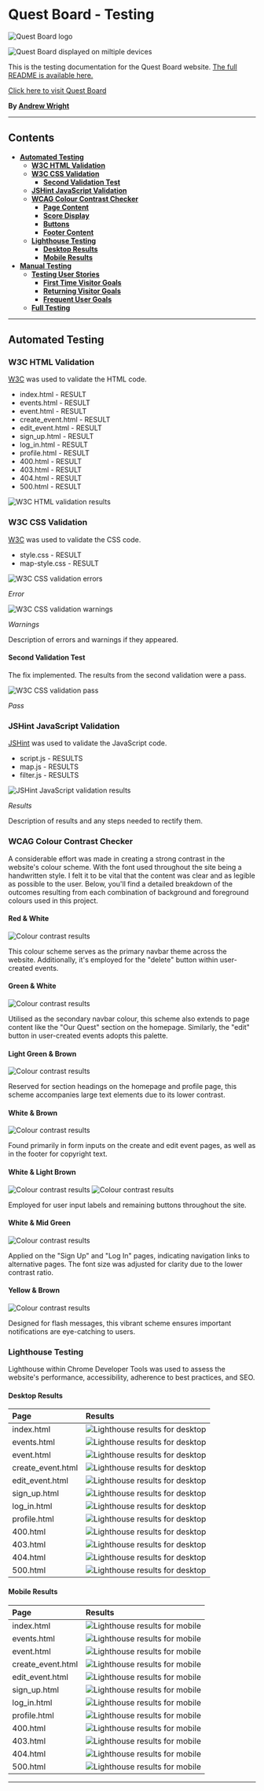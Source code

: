# **Quest Board - Testing** <!-- omit in toc -->

![Quest Board logo](quest_board/static/images/logo-alt.png)

![Quest Board displayed on miltiple devices]()

This is the testing documentation for the Quest Board website. [The full README is available here.](README.md)

[Click here to visit Quest Board]()

**By [Andrew Wright](https://github.com/AndyWright360)**

---

## **Contents** <!-- omit in toc -->

- [**Automated Testing**](#automated-testing)
  - [**W3C HTML Validation**](#w3c-html-validation)
  - [**W3C CSS Validation**](#w3c-css-validation)
    - [**Second Validation Test**](#second-validation-test)
  - [**JSHint JavaScript Validation**](#jshint-javascript-validation)
  - [**WCAG Colour Contrast Checker**](#wcag-colour-contrast-checker)
    - [**Page Content**](#page-content)
    - [**Score Display**](#score-display)
    - [**Buttons**](#buttons)
    - [**Footer Content**](#footer-content)
  - [**Lighthouse Testing**](#lighthouse-testing)
    - [**Desktop Results**](#desktop-results)
    - [**Mobile Results**](#mobile-results)
- [**Manual Testing**](#manual-testing)
  - [**Testing User Stories**](#testing-user-stories)
    - [**First Time Visitor Goals**](#first-time-visitor-goals)
    - [**Returning Visitor Goals**](#returning-visitor-goals)
    - [**Frequent User Goals**](#frequent-user-goals)
  - [**Full Testing**](#full-testing)

---

## **Automated Testing**

### **W3C HTML Validation**

[W3C](https://validator.w3.org/) was used to validate the HTML code.

- index.html - RESULT
- events.html - RESULT
- event.html - RESULT
- create_event.html - RESULT
- edit_event.html - RESULT
- sign_up.html - RESULT
- log_in.html - RESULT
- profile.html - RESULT
- 400.html - RESULT
- 403.html - RESULT
- 404.html - RESULT
- 500.html - RESULT

![W3C HTML validation results](documentation/testing/html-validation.jpg)

### **W3C CSS Validation**

[W3C](https://jigsaw.w3.org/css-validator/) was used to validate the CSS code.

- style.css - RESULT
- map-style.css - RESULT

![W3C CSS validation errors]()

*Error*

![W3C CSS validation warnings]()

*Warnings*

Description of errors and warnings if they appeared.

#### **Second Validation Test**

The fix implemented. The results from the second validation were a pass.

![W3C CSS validation pass]()

*Pass*

### **JSHint JavaScript Validation**

[JSHint](https://jshint.com/) was used to validate the JavaScript code.

- script.js - RESULTS
- map.js - RESULTS
- filter.js - RESULTS

![JSHint JavaScript validation results]()

*Results*

Description of results and any steps needed to rectify them.

### **WCAG Colour Contrast Checker**

A considerable effort was made in creating a strong contrast in the website's colour scheme. With the font used throughout the site being a handwritten style. I felt it to be vital that the content was clear and as legible as possible to the user. Below, you'll find a detailed breakdown of the outcomes resulting from each combination of background and foreground colours used in this project.

#### **Red & White**

![Colour contrast results](documentation/testing/red-white.jpg)

This colour scheme serves as the primary navbar theme across the website. Additionally, it's employed for the "delete" button within user-created events.

#### **Green & White**

![Colour contrast results](documentation/testing/green-white.jpg)

Utilised as the secondary navbar colour, this scheme also extends to page content like the "Our Quest" section on the homepage. Similarly, the "edit" button in user-created events adopts this palette.

#### **Light Green & Brown**

![Colour contrast results](documentation/testing/lightgreen-brown.jpg)

Reserved for section headings on the homepage and profile page, this scheme accompanies large text elements due to its lower contrast.

#### **White & Brown**

![Colour contrast results](documentation/testing/white-brown.jpg)

Found primarily in form inputs on the create and edit event pages, as well as in the footer for copyright text.

#### **White & Light Brown**

![Colour contrast results](documentation/testing/white-lightbrown.jpg)
![Colour contrast results](documentation/testing/lightbrown-white.jpg)

Employed for user input labels and remaining buttons throughout the site.

#### **White & Mid Green**

![Colour contrast results](documentation/testing/white-midgreen.jpg)

Applied on the "Sign Up" and "Log In" pages, indicating navigation links to alternative pages. The font size was adjusted for clarity due to the lower contrast ratio.

#### **Yellow & Brown**

![Colour contrast results](documentation/testing/yellow-brown.jpg)

Designed for flash messages, this vibrant scheme ensures important notifications are eye-catching to users.

### **Lighthouse Testing**

Lighthouse within Chrome Developer Tools was used to assess the website's performance, accessibility, adherence to best practices, and SEO.

#### **Desktop Results**

| Page | Results |
| :--- | :--- |
| index.html | ![Lighthouse results for desktop]() |
| events.html | ![Lighthouse results for desktop]() |
| event.html | ![Lighthouse results for desktop]() |
| create_event.html | ![Lighthouse results for desktop]() |
| edit_event.html | ![Lighthouse results for desktop]() |
| sign_up.html | ![Lighthouse results for desktop]() |
| log_in.html | ![Lighthouse results for desktop]() |
| profile.html | ![Lighthouse results for desktop]() |
| 400.html | ![Lighthouse results for desktop]() |
| 403.html | ![Lighthouse results for desktop]() |
| 404.html | ![Lighthouse results for desktop]() |
| 500.html | ![Lighthouse results for desktop]() |

#### **Mobile Results**

| Page | Results |
| :--- | :--- |
| index.html | ![Lighthouse results for mobile]() |
| events.html | ![Lighthouse results for mobile]() |
| event.html | ![Lighthouse results for mobile]() |
| create_event.html | ![Lighthouse results for mobile]() |
| edit_event.html | ![Lighthouse results for mobile]() |
| sign_up.html | ![Lighthouse results for mobile]() |
| log_in.html | ![Lighthouse results for mobile]() |
| profile.html | ![Lighthouse results for mobile]() |
| 400.html | ![Lighthouse results for mobile]() |
| 403.html | ![Lighthouse results for mobile]() |
| 404.html | ![Lighthouse results for mobile]() |
| 500.html | ![Lighthouse results for mobile]() |

---